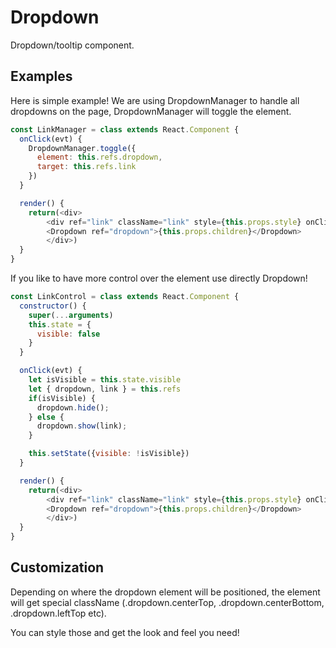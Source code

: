 # Dropdown

Dropdown/tooltip component.

## Examples

Here is simple example! We are using DropdownManager to handle all dropdowns on the page, DropdownManager will toggle the element.

```js
const LinkManager = class extends React.Component {
  onClick(evt) {
    DropdownManager.toggle({
      element: this.refs.dropdown,
      target: this.refs.link
    })
  }

  render() {
    return(<div>
        <div ref="link" className="link" style={this.props.style} onClick={this.onClick.bind(this)}>{this.props.name}</div>
        <Dropdown ref="dropdown">{this.props.children}</Dropdown>
        </div>)
  }
}
```

If you like to have more control over the element use directly Dropdown!

```js
const LinkControl = class extends React.Component {
  constructor() {
    super(...arguments)
    this.state = {
      visible: false
    }
  }

  onClick(evt) {
    let isVisible = this.state.visible
    let { dropdown, link } = this.refs
    if(isVisible) {
      dropdown.hide();
    } else {
      dropdown.show(link);
    }

    this.setState({visible: !isVisible})
  }

  render() {
    return(<div>
        <div ref="link" className="link" style={this.props.style} onClick={this.onClick.bind(this)}>{this.props.name}</div>
        <Dropdown ref="dropdown">{this.props.children}</Dropdown>
        </div>)
  }
}
```

## Customization

Depending on where the dropdown element will be positioned, the element will get special className (.dropdown.centerTop, .dropdown.centerBottom, .dropdown.leftTop etc).

You can style those and get the look and feel you need! 
